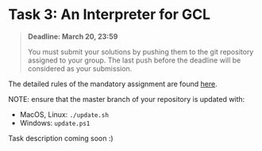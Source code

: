# Task 3: An Interpreter for GCL

> **Deadline: March 20, 23:59**
>
> You must submit your solutions by pushing them to the git repository assigned to your group.
> The last push before the deadline will be considered as your submission.

The detailed rules of the mandatory assignment are found [here](README.md).

NOTE: ensure that the master branch of your repository is updated with:

- MacOS, Linux: `./update.sh`
- Windows: `update.ps1`

Task description coming soon :)